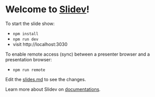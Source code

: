 # Welcome to [Slidev](https://github.com/slidevjs/slidev)!

To start the slide show:

- `npm install`
- `npm run dev`
- visit http://localhost:3030

To enable remote access (sync) between a presenter browser and a presentation browser:

- `npm run remote`

Edit the [slides.md](./slides.md) to see the changes.

Learn more about Slidev on [documentations](https://sli.dev/).
